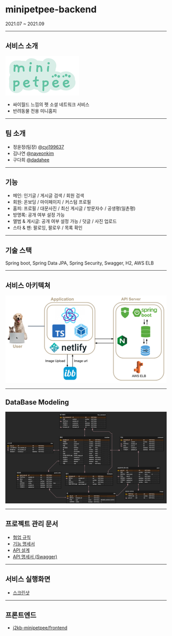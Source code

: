 # minipetpee-backend

2021.07 ~ 2021.09

---

## 서비스 소개

![minipetpee](docs/images/minipetpee-logo.png)

- 싸이월드 느낌의 펫 소셜 네트워크 서비스
- 반려동물 전용 미니홈피

---

## 팀 소개

- 정윤정(팀장) [@cyj199637](https://github.com/cyj199637)
- 김나연 [@nayeonkim](https://github.com/nayeonkiim)
- 구다희 [@dadahee](https://github.com/dadahee)

---

## 기능

- 메인: 인기글 / 게시글 검색 / 회원 검색
- 회원: 온보딩 / 마이페이지 / 커스텀 프로필
- 홈피: 프로필 / 대문사진 / 최신 게시글 / 방문자수 / 공생평(일촌평)
- 방명록: 공개 여부 설정 가능
- 앨범 & 게시글: 공개 여부 설정 가능 / 덧글 / 사진 업로드
- 스타 & 팬: 팔로잉, 팔로우 / 목록 확인

---

## 기술 스택

Spring boot, Spring Data JPA, Spring Security, Swagger, H2, AWS ELB

---

## 서비스 아키텍쳐

![minipetpee-architecture](docs/images/minipetpee-architecture.png)

---

## DataBase Modeling

![minipetpee-modeling](docs/images/minipetpee-modeling.png)

---

## 프로젝트 관리 문서

- [협업 규칙](docs/rule/cooperation_rules.md)
- [기능 명세서](docs/functional_spec/기능_명세서.pdf)
- [API 설계](docs/api/design)
- [API 명세서 (Swagger)](docs/api/spec)

---

## 서비스 실행화면

- [스크린샷](docs/screenshot/미니펫피_최종_결과.pdf)

---

## 프론트엔드

- [j2kb-minipetpee/frontend](https://github.com/j2kb-minipetpee/frontend)